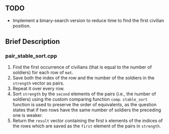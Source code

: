 ## TODO

* Implement a binary-search version to reduce time to find the first civilian position.

## Brief Description

### pair_stable_sort.cpp

1. Find the first occurrence of civilians (that is equal to the number of soldiers) for each row of `mat`.
2. Save both the index of the row and the number of the soldiers in the `strength` vector as pairs.
3. Repeat it over every row.
4. Sort `strength` by the `second` elements of the pairs (i.e., the number of soldiers) using the custom comparing function `comp`. `stable_sort` function is used to preserve the order of equivalents, as the question states that if two rows have the same number of soldiers the preceding one is weaker.
5. Return the `result` vector containing the first `k` elements of the indices of the rows which are saved as the `first` element of the pairs in `strength`.